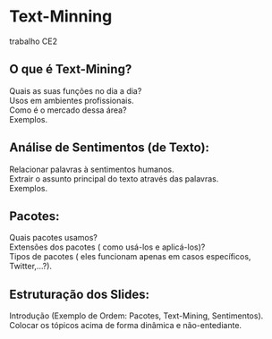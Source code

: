 # Text-Minning
trabalho CE2

 O que é Text-Mining?
 -
 <p>
  Quais as suas funções no dia a dia? <br />
  Usos em ambientes profissionais. <br />
  Como é o mercado dessa área? <br />
  Exemplos.
</p>

Análise de Sentimentos (de Texto):
-
<p> 
 Relacionar palavras à sentimentos humanos. <br />
 Extrair o assunto principal do texto através das palavras. <br />
 Exemplos.
</p>

Pacotes:
-
<p> 
 Quais pacotes usamos? <br />
 Extensões dos pacotes ( como usá-los e aplicá-los)? <br />
 Tipos de pacotes ( eles funcionam apenas em casos específicos, Twitter,...?). 
</p>

Estruturação dos Slides:
-
<p>
 Introdução (Exemplo de Ordem: Pacotes, Text-Mining, Sentimentos). <br />
 Colocar os tópicos acima de forma dinâmica e não-entediante.
</p>
